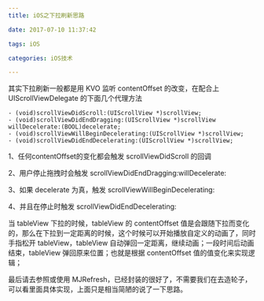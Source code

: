 ```yaml
---
title: iOS之下拉刷新思路

date: 2017-07-10 11:37:42

tags: iOS

categories: iOS技术

---
```


其实下拉刷新一般都是用 KVO 监听 contentOffset 的改变，在配合上 UIScrollViewDelegate 的下面几个代理方法

	- (void)scrollViewDidScroll:(UIScrollView *)scrollView;
	- (void)scrollViewDidEndDragging:(UIScrollView *)scrollView willDecelerate:(BOOL)decelerate;
	- (void)scrollViewWillBeginDecelerating:(UIScrollView *)scrollView;
	- (void)scrollViewDidEndDecelerating:(UIScrollView *)scrollView;


1、任何contentOffset的变化都会触发 scrollViewDidScroll 的回调

2、用户停止拖拽时会触发 scrollViewDidEndDragging:willDecelerate:

3、如果 decelerate 为真，触发 scrollViewWillBeginDecelerating:

4、并且在停止时触发 scrollViewDidEndDecelerating:

当 tableView 下拉的时候，tableView 的 contentOffset 值是会跟随下拉而变化的，那么在下拉到一定距离的时候，这个时候可以开始播放自定义的动画了，同时手指松开 tableView，tableView 自动弹回一定距离，继续动画；一段时间后动画结束，tableView 弹回原来位置；也就是根据 contentOffset 值的值变化来实现逻辑；

最后请去参照或使用 MJRefresh，已经封装的很好了，不需要我们在去造轮子，可以看里面具体实现，上面只是相当简陋的说了一下思路。
